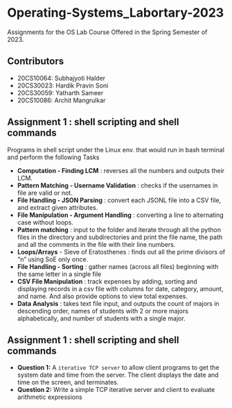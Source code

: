 # Operating-Systems_Labortary-2023
Assignments for the OS Lab Course Offered in the Spring Semester of 2023.

## Contributors
- 20CS10064: Subhajyoti Halder
- 20CS30023: Hardik Pravin Soni
- 20CS30059: Yatharth Sameer
- 20CS10086: Archit Mangrulkar

## Assignment 1 : shell scripting and shell commands
Programs in shell script under the Linux env. that would run in bash terminal and perform the following Tasks
- **Computation - Finding LCM** : reverses all the numbers and outputs their LCM.
- **Pattern Matching - Username Validation** : checks if the usernames in file are valid or not.
- **File Handling - JSON Parsing** : convert each JSONL file into a CSV file, and extract given attributes.
- **File Manipulation - Argument Handling** : converting a line to alternating case without loops.
- **Pattern matching** : input to the folder and iterate through all the python files in the directory and subdirectories and print the file name, the path and all the comments in the file with their line numbers.
- **Loops/Arrays** - Sieve of Eratosthenes : finds out all the prime divisors of “n” using SoE only once.
- **File Handling - Sorting** :  gather names (across all files) beginning with the same letter in a single file
- **CSV File Manipulation** : track expenses by adding, sorting and displaying records in a csv file with columns for date, category, amount, and name. And also provide options to view total expenses.
- **Data Analysis** : takes text file input, and outputs the count of majors in descending order, names of students with 2 or more majors alphabetically, and number of students with a single major.


## Assignment 1 : shell scripting and shell commands
- **Question 1:** A <code>iterative TCP server</code> to allow client programs to get the system date and time from the server. The client displays the date and time on the screen, and terminates.
- **Question 2:** Write a simple TCP iterative server and client to evaluate arithmetic expressions

<!-- .
## Instruction
- **Create virtual environment**
```bash
sudo pip install virtualenv      # This may already be installed
virtualenv .env                  # Create a virtual environment
```
- **Run** start.sh **bash To Start Web Application**
```bash
./start.sh                       # All neccessary library will be downloaded
```
- **Open http://127.0.0.1:8000 in  your browser**
. -->

